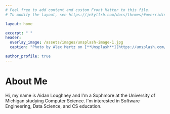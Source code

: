 ```yaml
---
# Feel free to add content and custom Front Matter to this file.
# To modify the layout, see https://jekyllrb.com/docs/themes/#overriding-theme-defaults

layout: home

excerpt: " "
header:
  overlay_image: /assets/images/unsplash-image-1.jpg
  caption: "Photo by Alex Mertz on [**Unsplash**](https://unsplash.com/photos/tDSmhEFfasI)"

author_profile: true
---
```


# About Me 
Hi, my name is Aidan Loughney and I'm a Sophmore at the University of Michigan studying Computer Science.
I'm interested in Software Engineering, Data Science, and CS education.